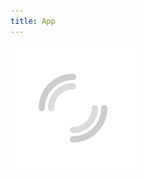 ```yaml
---
title: App
---
```


<div id="app"></div>
<div id="overlay-loading">
  <img src="assets/images/loading.svg">
</div>

<script type="module">
  import { initializeApp } from 'https://www.gstatic.com/firebasejs/10.13.1/firebase-app.js'
  import { getAuth, signInWithPopup, GoogleAuthProvider } from 'https://www.gstatic.com/firebasejs/10.13.1/firebase-auth.js'

  window.env = {}
  window.env.API_URL = 'https://app-74ijiatkua-uc.a.run.app'
  window.env.access_token = () => localStorage.getItem('access_token') || null
  window.env.access_token.expires_at = () => {
    try {
      return 1000*JSON.parse(atob(window.env.access_token().split('.')[1])).exp
    } catch {
      return 0
    }
  }
  window.env.login = () => {
    localStorage.removeItem('access_token')
    return new Promise((resolve, reject) => {
      signInWithPopup(getAuth(), new GoogleAuthProvider())
        .then((result) => {
          localStorage.setItem('access_token', result.user.accessToken)
          resolve(true)
        })
        .catch((error) => {
          console.error('login error', error)
          localStorage.removeItem('access_token')
          reject(error)
        })
    })
  }

  initializeApp({
    projectId: 'app-514b35c713e28fcb31fc',
    authDomain: 'app-514b35c713e28fcb31fc.firebaseapp.com',
    apiKey: 'AIzaSyBmrvd67uft_jBntHOvhij49NAudCxxcAI',
  })

  // MAIN PROGRAM
  document.addEventListener('DOMContentLoaded', async () => {
    if (!window.env.access_token() || Date.now() > window.env.access_token.expires_at())
      await window.env.login()
    try {
      await fetch(`${window.env.API_URL}/users/@me`, {
        headers: { Authorization: `Bearer ${window.env.access_token()}` } })
    } catch {
      await window.env.login()
    }

    const $app = { id: (window.location.search.split('?')[1] || 'index') }
    $app.content = await fetch(`${window.env.API_URL}?${$app.id}`, {
      headers: { Authorization: `Bearer ${window.env.access_token()}` } })
    document.querySelector('#app').innerHTML = await $app.content.text()

    const style = document.createElement('style')
    style.setAttribute('type', 'text/css')
    $app.style = await fetch(`${window.env.API_URL}?${$app.id}&path=style.css`, {
      headers: { Authorization: `Bearer ${window.env.access_token()}` } })
    style.innerHTML = await $app.style.text()
    document.body.appendChild(style)

    const script = document.createElement('script')
    script.setAttribute('type', 'application/javascript')
    $app.script = await fetch(`${window.env.API_URL}?${$app.id}&path=script.js`, {
      headers: { Authorization: `Bearer ${window.env.access_token()}` } })
    script.text = await $app.script.text()
    document.body.appendChild(script)

    // Show #app
    document.querySelector('.markdown-body>div#app').style.display = 'block'
  }, { once: true })
</script>
